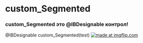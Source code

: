 # custom_Segmented
### custom_Segmented это @IBDesignable контрол!

@IBDesignable custom_Segmented(test)
<a href="https://imgflip.com/gif/26tygz"><img src="https://i.imgflip.com/26tygz.gif" title="made at imgflip.com"/></a>
